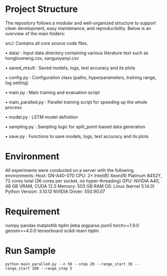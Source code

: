 # Project Structure
The repository follows a modular and well-organized structure to support clean development, easy maintenance, and reproducibility. Below is an overview of the main folders:

src/: Contains all core source code files.

•	data/ : Input data directory containing various literature text such as hongloumeng.csv, sanguoyanyi.csv

•	saved_result : Saved models, logs, test accuracy and its plots

•	config.py : Configuration class (paths, hyperparameters, training range, log setting)

•	main.py : Main training and evaluation script 

•	main_paralled.py : Parallel training script for speeding up the whole process 

•	model.py : LSTM model definition

•	sampling.py  : Sampling logic for split_point-based data generation

•	save.py : Functions to save models, logs, test accuracy and its plots

# Environment
All experiments were conducted on a server with the following environments:
Host: GN-A40-070
CPU: 2× Intel(R) Xeon(R) Platinum 8452Y, 72 cores total (36 cores per socket, no hyper-threading)
GPU: NVIDIA A40, 48 GB VRAM, CUDA 12.5
Memory: 503 GB RAM
OS: Linux (kernel 5.14.0)
Python Version: 3.10.12
NVIDIA Driver: 550.90.07

# Requirement
numpy
pandas
matplotlib
tqdm
jieba
argparse
json5
torch>=1.9.0 
gensim>=4.0.0
tensorboard
scikit-learn
tqdm

# Run Sample 
```
python main_paralled.py --n 50 --step 20 --range_start 30 --range_start 100 --range_step 5
```

